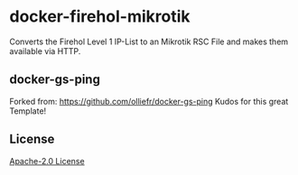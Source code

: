 # docker-firehol-mikrotik
Converts the Firehol Level 1 IP-List to an Mikrotik RSC File and makes them available via HTTP.

## docker-gs-ping
Forked from: https://github.com/olliefr/docker-gs-ping
Kudos for this great Template!

## License

[Apache-2.0 License](LICENSE)

